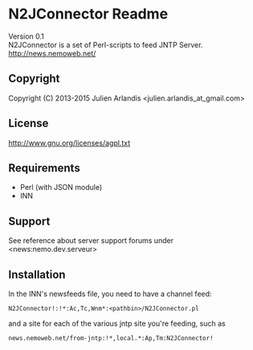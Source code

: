 N2JConnector Readme
===================

Version 0.1  
N2JConnector is a set of Perl-scripts to feed JNTP Server.  
http://news.nemoweb.net/

Copyright
---------

Copyright (C) 2013-2015
    Julien Arlandis <julien.arlandis_at_gmail.com>

License
-------

http://www.gnu.org/licenses/agpl.txt

Requirements
------------

* Perl (with JSON module)
* INN

Support
-------

See reference about server support forums under \<news:nemo.dev.serveur\>  

Installation
------

In the INN's newsfeeds file, you need to have a channel feed:

 	N2JConnector!:!*:Ac,Tc,Wnm*:<pathbin>/N2JConnector.pl

and a site for each of the various jntp site you're feeding,
such as

 	news.nemoweb.net/from-jntp:!*,local.*:Ap,Tm:N2JConnector!
